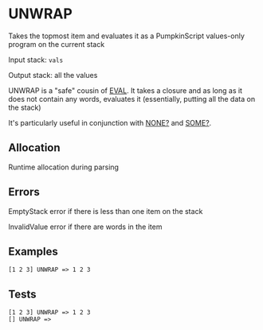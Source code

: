 # UNWRAP

Takes the topmost item and evaluates it as a PumpkinScript
values-only program on the current stack

Input stack: `vals`

Output stack: all the values

UNWRAP is a "safe" cousin of [EVAL](EVAL.md). It takes a closure
and as long as it does not contain any words, evaluates it (essentially,
putting all the data on the stack)

It's particularly useful in conjunction with [NONE?](NONEP.md) and
[SOME?](SOMEP.md).

## Allocation

Runtime allocation during parsing

## Errors

EmptyStack error if there is less than one item on the stack

InvalidValue error if there are words in the item


## Examples

```
[1 2 3] UNWRAP => 1 2 3
```

## Tests

```
[1 2 3] UNWRAP => 1 2 3
[] UNWRAP =>
```